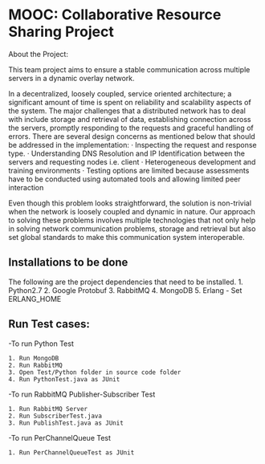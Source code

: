 MOOC: Collaborative Resource Sharing Project
===============================================

About the Project:

This team project aims to ensure a stable communication across multiple servers in a dynamic overlay network.

In a decentralized, loosely coupled, service oriented architecture; a significant amount of time is spent on reliability and scalability aspects of the system. The major challenges that a distributed network has to deal with include storage and retrieval of data, establishing connection across the servers, promptly responding to the requests and graceful handling of errors. There are several design concerns as mentioned below that should be addressed in the implementation:
	· 	Inspecting the request and response type.
	· 	Understanding DNS Resolution and IP Identification between the servers and requesting nodes i.e. client
	· 	Heterogeneous development and training environments
	· 	Testing options are limited because assessments have to be conducted using automated tools and allowing limited peer interaction

Even though this problem looks straightforward, the solution is non-trivial when the network is loosely coupled and dynamic in nature. Our approach to solving these problems involves multiple technologies that not only help in solving network communication problems, storage and retrieval but also set global standards to make this communication system interoperable.

Installations to be done
------------------------
The following are the project dependencies that need to be installed.
	1. Python2.7
	2. Google Protobuf
	3. RabbitMQ
	4. MongoDB
	5. Erlang - Set ERLANG_HOME

Run Test cases:
-----------------
-To run Python Test

	1. Run MongoDB
	2. Run RabbitMQ
	3. Open Test/Python folder in source code folder
	4. Run PythonTest.java as JUnit

-To run RabbitMQ Publisher-Subscriber Test

	1. Run RabbitMQ Server
	2. Run SubscriberTest.java
	3. Run PublishTest.java as JUnit

-To run PerChannelQueue Test

	1. Run PerChannelQueueTest as JUnit
